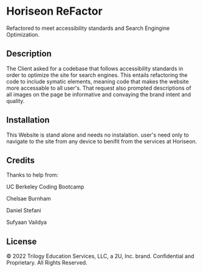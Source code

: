 # Horiseon ReFactor

Refactored to meet accessibility standards and Search Engingine Optimization.

## Description 

 The Client asked for a codebase that follows accessibility standards in order to optimize the site for search engines. This entails refactoring the code to include symatic elements, meaning code that makes the website more accessable to all user's. That request also prompted descriptions of all images on the page be informative and convaying the brand intent and quality.



## Installation

This Website is stand alone and needs no instalation. user's need only to navigate to the site from any device to benifit from the services at Horiseon.

## Credits

Thanks to help from:

UC Berkeley Coding Bootcamp

Chelsae Burnham

Daniel Stefani

Sufyaan Vaildya





## License

© 2022 Trilogy Education Services, LLC, a 2U, Inc. brand. Confidential and Proprietary. All Rights Reserved.